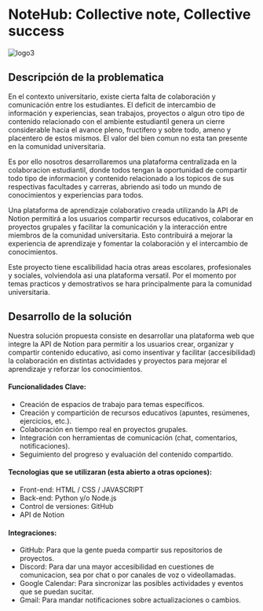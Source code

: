 <h1> NoteHub: Collective note, Collective success </h1>

![logo3](https://github.com/EmmittMendez/lobohackathon-notion/assets/166971421/348dd151-0488-410a-a259-e2f59bed8482)

<h2> Descripción de la problematica </h2>

<p>
En el contexto universitario, existe cierta falta de colaboración y comunicación entre los estudiantes. El deficit de intercambio de información y experiencias, sean trabajos, proyectos o algun otro tipo de contenido relacionado con el ambiente estudiantil genera un cierre considerable hacia el avance pleno, fructifero y sobre todo, ameno y placentero de estos mismos. El valor del bien comun no esta tan presente en la comunidad universitaria. 
</p>

<p>
Es por ello nosotros desarrollaremos una plataforma centralizada en la colaboracion estudiantil, donde todos tengan la oportunidad de compartir todo tipo de informacion y contenido relacionado a los topicos de sus respectivas facultades y carreras, abriendo asi todo un mundo de conocimientos y experiencias para todos.
</p>

<p>
Una plataforma de aprendizaje colaborativo creada utilizando la API de Notion permitirá a los usuarios compartir recursos educativos, colaborar en proyectos grupales y facilitar la comunicación y la interacción entre miembros de la comunidad universitaria. Esto contribuirá a mejorar la experiencia de aprendizaje y fomentar la colaboración y el intercambio de conocimientos.
</p>

<p>
Este proyecto tiene escalibilidad hacia otras areas escolares, profesionales y sociales, volviendola asi una plataforma versatil. Por el momento por temas practicos y demostrativos se hara principalmente para la comunidad universitaria.
</p>

<h2> Desarrollo de la solución </h2>

<p>
Nuestra solución propuesta consiste en desarrollar una plataforma web que integre la API de Notion para permitir a los usuarios crear, organizar y compartir contenido educativo, asi como insentivar y facilitar (accesibilidad) la colaboración en distintas actividades y proyectos para mejorar el aprendizaje y reforzar los conocimientos.
</p>

<h4> Funcionalidades Clave: </h4>

- Creación de espacios de trabajo para temas específicos.
- Creación y compartición de recursos educativos (apuntes, resúmenes, ejercicios, etc.).
- Colaboración en tiempo real en proyectos grupales.
- Integración con herramientas de comunicación (chat, comentarios, notificaciones).
- Seguimiento del progreso y evaluación del contenido compartido.

<h4> Tecnologias que se utilizaran (esta abierto a otras opciones): </h4>

- Front-end: HTML / CSS / JAVASCRIPT
- Back-end: Python y/o Node.js
- Control de versiones: GitHub
- API de Notion

<h4> Integraciones: </h4>

- GitHub: Para que la gente pueda compartir sus repositorios de proyectos.
- Discord: Para dar una mayor accesibilidad en cuestiones de comunicacion, sea por chat o por canales de voz o videollamadas.
- Google Calendar: Para sincronizar las posibles actividades y eventos que se puedan sucitar.
- Gmail: Para mandar notificaciones sobre actualizaciones o cambios.



